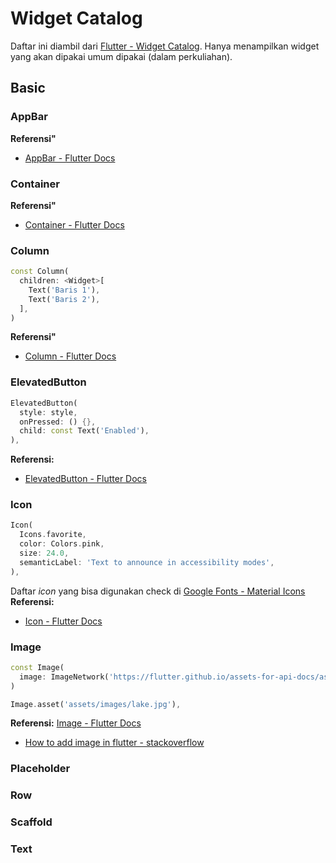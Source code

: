 # Widget Catalog
Daftar ini diambil dari [Flutter - Widget Catalog](https://docs.flutter.dev/ui/widgets). Hanya menampilkan widget yang akan dipakai umum dipakai (dalam perkuliahan).

## Basic
### AppBar

**Referensi"**
- [AppBar - Flutter Docs](https://api.flutter.dev/flutter/material/AppBar-class.html)

### Container
**Referensi"**
- [Container - Flutter Docs](https://api.flutter.dev/flutter/widgets/Container-class.html)

### Column
```dart
const Column(
  children: <Widget>[
    Text('Baris 1'),
    Text('Baris 2'),
  ],
)
```
**Referensi"**
- [Column - Flutter Docs](https://api.flutter.dev/flutter/widgets/Column-class.html)

### ElevatedButton
```dart
ElevatedButton(
  style: style,
  onPressed: () {},
  child: const Text('Enabled'),
),
```
**Referensi:**
- [ElevatedButton -  Flutter Docs](https://api.flutter.dev/flutter/material/ElevatedButton-class.html)

### Icon
```dart
Icon(
  Icons.favorite,
  color: Colors.pink,
  size: 24.0,
  semanticLabel: 'Text to announce in accessibility modes',
),
```
Daftar _icon_ yang bisa digunakan check di [Google Fonts - Material Icons](https://fonts.google.com/icons)
**Referensi:**
- [Icon - Flutter Docs](https://api.flutter.dev/flutter/widgets/Icon-class.html)


### Image
```dart
const Image(
  image: ImageNetwork('https://flutter.github.io/assets-for-api-docs/assets/widgets/owl.jpg'),
)
```
```dart
Image.asset('assets/images/lake.jpg'),
```
**Referensi:**
[Image - Flutter Docs](https://api.flutter.dev/flutter/widgets/Image-class.html)
- [How to add image in flutter - stackoverflow](https://stackoverflow.com/questions/50903106/how-to-add-image-in-flutter)


### Placeholder

### Row

### Scaffold

### Text